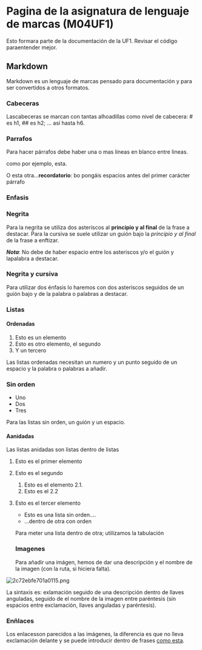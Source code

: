 # Pagina de la asignatura de lenguaje de marcas (M04UF1)

Esto formara parte de la documentación de la UF1. Revisar el código paraentender mejor.

## Markdown

Markdown es un lenguaje de marcas pensado para documentación y para ser convertidos a otros formatos.

### Cabeceras 

Lascabeceras se marcan con tantas alhoadillas como nivel de cabecera: # es h1, ## es h2; ... así hasta h6.

### Parrafos

Para hacer párrafos debe haber una o  mas lineas en blanco entre lineas.

como por ejemplo, esta.

O esta otra...**recordatorio**: bo pongáis espacios antes del primer carácter párrafo

### Enfasis

### Negrita

Para la negrita se utiliza dos asteriscos al **principio y al final** de la frase a destacar.
Para la cursiva se suele utilizar un guión bajo la _principio y al final_ de la frase a enftizar.

**_Nota_**: No debe de haber espacio entre los asteriscos y/o el guión y lapalabra a destacar.

### Negrita y cursiva

Para utilizar dos énfasis lo haremos con dos asteriscos seguidos de un guión bajo y de la palabra o palabras a destacar.

### Listas

#### Ordenadas
1. Esto es un elemento
2. Esto es otro elemento, el segundo
3. Y un tercero

Las listas ordenadas necesitan un numero y un punto seguido de un espacio y la palabra o palabras a añadir.

### Sin orden

- Uno
- Dos
- Tres

Para las listas sin orden, un guión y un espacio.

#### Aanidadas

Las listas anidadas son listas dentro de listas

1. Esto es el primer elemento
2. Esto es el segundo
	1. Esto es el elemento 2.1.
	2. Esto es el 2.2
3. Esto es el tercer elemento
	- Esto es una lista sin orden....
	- ...dentro de otra con orden

	Para meter una lista dentro de otra; utilizamos la tabulación

	### Imagenes

	Para añadir una imágen, hemos de dar una descripción y el nombre de la imagen (con la ruta, si hiciera falta).

![2c72ebfe701a0115.png](imagen.jpg)

La sintaxis es: exlamación seguido de una descripción dentro de llaves anguladas, seguido de el nombre de la imagen entre paréntesis (sin espacios entre exclamación, llaves anguladas y paréntesis).

### Enñlaces

Los enlacesson parecidos a las imágenes, la diferencia es que no lleva exclamación delante y se puede introducir dentro de frases [como esta](https://enti.cat).
